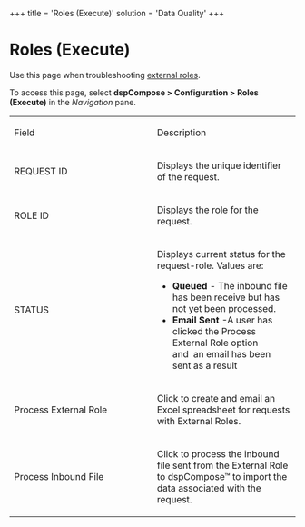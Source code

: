 +++
title = 'Roles (Execute)'
solution = 'Data Quality'
+++

# Roles (Execute)

<div class="use">

Use this page when troubleshooting [external
roles](../Use_Cases/Troubleshoot_Issues_With_External_Roles.htm).

</div>

To access this page, select **dspCompose \> Configuration \> Roles
(Execute)** in the *Navigation* pane.

<table>
<colgroup>
<col style="width: 50%" />
<col style="width: 50%" />
</colgroup>
<tbody>
<tr class="odd">
<td><p>Field</p></td>
<td><p>Description</p></td>
</tr>
<tr class="even">
<td><p>REQUEST ID</p></td>
<td><p>Displays the unique identifier of the request.</p></td>
</tr>
<tr class="odd">
<td><p>ROLE ID</p></td>
<td><p>Displays the role for the request.</p></td>
</tr>
<tr class="even">
<td><p>STATUS</p></td>
<td><p>Displays current status for the request-role. Values are:</p>
<ul>
<li><strong>Queued</strong> - The inbound file has been receive but has not yet been processed.</li>
<li><strong>Email Sent</strong> -A user has clicked the Process External Role option and  an email has been sent as a result</li>
</ul></td>
</tr>
<tr class="odd">
<td><p>Process External Role</p></td>
<td><p>Click to create and email an Excel spreadsheet for requests with External Roles.</p></td>
</tr>
<tr class="even">
<td><p>Process Inbound File</p></td>
<td><p>Click to process the inbound file sent from the External Role to dspCompose™ to import the data associated with the request.</p></td>
</tr>
</tbody>
</table>
